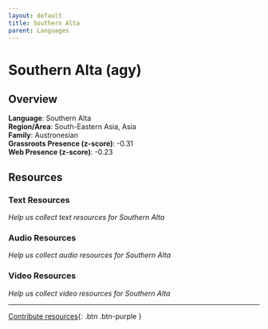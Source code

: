 ```yaml
---
layout: default
title: Southern Alta
parent: Languages
---
```


# Southern Alta (agy)

## Overview

**Language**: Southern Alta  
**Region/Area**: South-Eastern Asia, Asia  
**Family**: Austronesian  
**Grassroots Presence (z-score)**: -0.31  
**Web Presence (z-score)**: -0.23  

## Resources

### Text Resources
*Help us collect text resources for Southern Alta*

### Audio Resources
*Help us collect audio resources for Southern Alta*

### Video Resources
*Help us collect video resources for Southern Alta*

---

[Contribute resources](https://forms.office.com/e/1SfLJx3u1r){: .btn .btn-purple }
